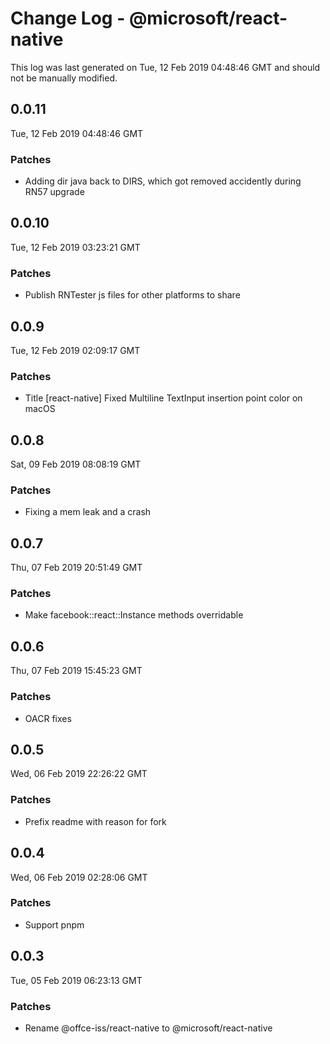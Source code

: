 # Change Log - @microsoft/react-native

This log was last generated on Tue, 12 Feb 2019 04:48:46 GMT and should not be manually modified.

## 0.0.11
Tue, 12 Feb 2019 04:48:46 GMT

### Patches

- Adding dir java back to DIRS, which got removed accidently during RN57 upgrade

## 0.0.10
Tue, 12 Feb 2019 03:23:21 GMT

### Patches

- Publish RNTester js files for other platforms to share

## 0.0.9
Tue, 12 Feb 2019 02:09:17 GMT

### Patches

- Title	[react-native] Fixed Multiline TextInput insertion point color on macOS

## 0.0.8
Sat, 09 Feb 2019 08:08:19 GMT

### Patches

- Fixing a mem leak and a crash

## 0.0.7
Thu, 07 Feb 2019 20:51:49 GMT

### Patches

- Make facebook::react::Instance methods overridable

## 0.0.6
Thu, 07 Feb 2019 15:45:23 GMT

### Patches

- OACR fixes

## 0.0.5
Wed, 06 Feb 2019 22:26:22 GMT

### Patches

- Prefix readme with reason for fork

## 0.0.4
Wed, 06 Feb 2019 02:28:06 GMT

### Patches

- Support pnpm

## 0.0.3
Tue, 05 Feb 2019 06:23:13 GMT

### Patches

- Rename @offce-iss/react-native to @microsoft/react-native

